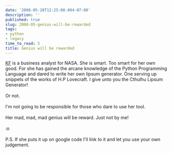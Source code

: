 ```yaml
---
date: '2008-05-28T12:25:00.004-07:00'
description: ''
published: true
slug: 2008-05-genius-will-be-rewarded
tags:
- python
- legacy
time_to_read: 5
title: Genius will be rewarded
---
```


<a href="http://elephantangelchild.blogspot.com/">KF</a> is a business analyst for NASA.  She is smart.  Too smart for her own good.  For she has gained  the arcane knowledge of the Python Programming Language and dared to write her own lipsum generator.  One serving up snippets of the works of H.P Lovecraft.  I give unto you the Cthulhu Lipsum Generator!<br /><br />Or not.<br /><br />I'm not going to be responsible for those who dare to use her tool.<br /><br />Her mad, mad, mad genius will be reward.  Just not by me!<br /><br />:o<br /><br />P.S. If she puts it up on google code I'll link to it and let you use your own judgement.